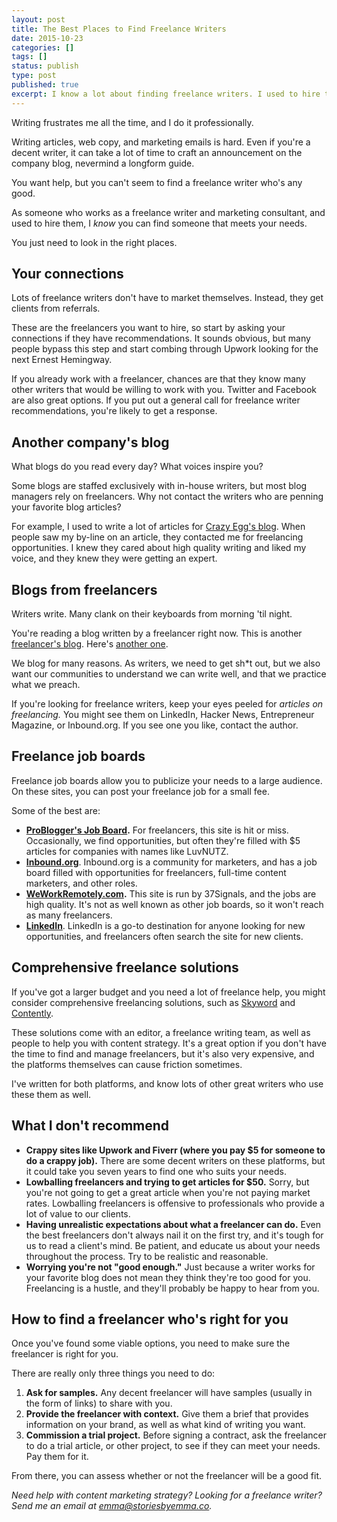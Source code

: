 ```yaml
---
layout: post
title: The Best Places to Find Freelance Writers
date: 2015-10-23
categories: []
tags: []
status: publish
type: post
published: true
excerpt: I know a lot about finding freelance writers. I used to hire them, and now I work as one myself.
---
```


Writing frustrates me all the time, and I do it professionally.

Writing articles, web copy, and marketing emails is hard. Even if you're a decent writer, it can take a lot of time to craft an announcement on the company blog, nevermind a longform guide.

You want help, but you can't seem to find a freelance writer who's any good.

As someone who works as a freelance writer and marketing consultant, and used to hire them, I *know* you can find someone that meets your needs. 

You just need to look in the right places.

## Your connections

Lots of freelance writers don't have to market themselves. Instead, they get clients from referrals.

These are the freelancers you want to hire, so start by asking your connections if they have recommendations. It sounds obvious, but many people bypass this step and start combing through Upwork looking for the next Ernest Hemingway.

If you already work with a freelancer, chances are that they know many other writers that would be willing to work with you. Twitter and Facebook are also great options. If you put out a general call for freelance writer recommendations, you're likely to get a response.

## Another company's blog

What blogs do you read every day? What voices inspire you?

Some blogs are staffed exclusively with in-house writers, but most blog managers rely on freelancers. Why not contact the writers who are penning your favorite blog articles?

For example, I used to write a lot of articles for [Crazy Egg's blog](http://blog.crazyegg.com/2013/04/16/cool-copy-for-unsexy-stuff/). When people saw my by-line on an article, they contacted me for freelancing opportunities. I knew they cared about high quality writing and liked my voice, and they knew they were getting an expert. 

## Blogs from freelancers

Writers write. Many clank on their keyboards from morning 'til night.

You're reading a blog written by a freelancer right now. This is another [freelancer's blog](http://www.kaleighmoore.com/blog/). Here's [another one](http://businesscasualcopywriting.com/blog/).

We blog for many reasons. As writers, we need to get sh*t out, but we also want our communities to understand we can write well, and that we practice what we preach.

If you're looking for freelance writers, keep your eyes peeled for *articles on freelancing.* You might see them on LinkedIn, Hacker News, Entrepreneur Magazine, or Inbound.org. If you see one you like, contact the author.

## Freelance job boards

Freelance job boards allow you to publicize your needs to a large audience. On these sites, you can post your freelance job for a small fee.

Some of the best are:

* __[ProBlogger's Job Board](https://problogger.com/).__ For freelancers, this site is hit or miss. Occasionally, we find opportunities, but often they're filled with $5 articles for companies with names like LuvNUTZ.
* __[Inbound.org](http://inbound.org/jobs/)__. Inbound.org is a community for marketers, and has a job board filled with opportunities for freelancers, full-time content marketers, and other roles.
* __[WeWorkRemotely.com](https://weworkremotely.com/).__ This site is run by 37Signals, and the jobs are high quality. It's not as well known as other job boards, so it won't reach as many freelancers.
* __[LinkedIn](http://linkedin.com)__. LinkedIn is a go-to destination for anyone looking for new opportunities, and freelancers often search the site for new clients.


## Comprehensive freelance solutions

If you've got a larger budget and you need a lot of freelance help, you might consider comprehensive freelancing solutions, such as [Skyword](http://skyword.com) and [Contently](http://contently.com/).

These solutions come with an editor, a freelance writing team,  as well as people to help you with content strategy. It's a great option if you don't have the time to find and manage freelancers, but it's also very expensive, and the platforms themselves can cause friction sometimes.

I've written for both platforms, and know lots of other great writers who use these them as well.

## What I don't recommend

* __Crappy sites like Upwork and Fiverr (where you pay $5 for someone to do a crappy job).__ There are some decent writers on these platforms, but it could take you seven years to find one who suits your needs.
* __Lowballing freelancers and trying to get articles for $50.__ Sorry, but you're not going to get a great article when you're not paying market rates. Lowballing freelancers is offensive to professionals who provide a lot of value to our clients.
* __Having unrealistic expectations about what a freelancer can do.__ Even the best freelancers don't always nail it on the first try, and it's tough for us to read a client's mind. Be patient, and educate us about your needs throughout the process. Try to be realistic and reasonable.
* __Worrying you're not "good enough."__ Just because a writer works for your favorite blog does not mean they think they're too good for you. Freelancing is a hustle, and they'll probably be happy to hear from you. 

## How to find a freelancer who's right for you

Once you've found some viable options, you need to make sure the freelancer is right for you. 

There are really only three things you need to do:

1. __Ask for samples.__ Any decent freelancer will have samples (usually in the form of links) to share with you.
2. __Provide the freelancer with context.__ Give them a brief that provides information on your brand, as well as what kind of writing you want.
3. __Commission a trial project.__ Before signing a contract, ask the freelancer to do a trial article, or other project, to see if they can meet your needs. Pay them for it.

From there, you can assess whether or not the freelancer will be a good fit.

*Need help with content marketing strategy? Looking for a freelance writer? Send me an email at [emma@storiesbyemma.co](mailto:emma@storiesbyemma.co).*
